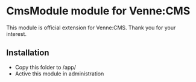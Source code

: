 CmsModule module for Venne:CMS
==============================

This module is official extension for Venne:CMS. Thank you for your interest.

Installation
------------

- Copy this folder to /app/
- Active this module in administration
